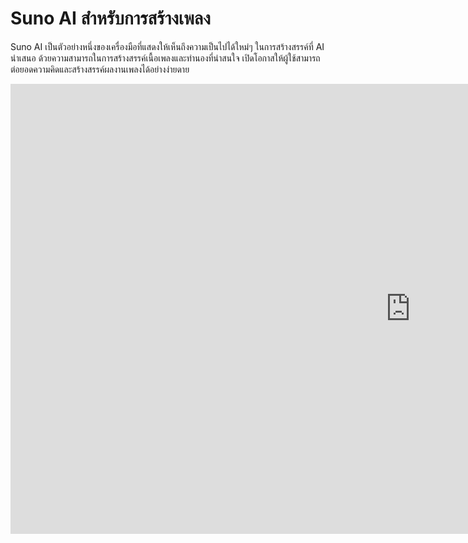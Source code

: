 # Suno AI สำหรับการสร้างเพลง

Suno AI เป็นตัวอย่างหนึ่งของเครื่องมือที่แสดงให้เห็นถึงความเป็นไปได้ใหม่ๆ ในการสร้างสรรค์ที่ AI นำเสนอ ด้วยความสามารถในการสร้างสรรค์เนื้อเพลงและทำนองที่น่าสนใจ เปิดโอกาสให้ผู้ใช้สามารถต่อยอดความคิดและสร้างสรรค์ผลงานเพลงได้อย่างง่ายดาย

<div class="video-wrapper">
  <iframe width="1280" height="720" src="https://www.youtube.com/embed/tfnj48BPr_0" frameborder="0" allowfullscreen></iframe>
</div>